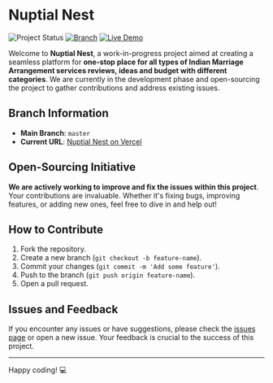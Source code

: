 # Nuptial Nest

![Project Status](https://img.shields.io/badge/status-work%20in%20progress-orange)
[![Branch](https://img.shields.io/badge/master-branch-blue)](https://github.com/Parth-G27/NuptialNest/tree/master?tab=readme-ov-file)
[![Live Demo](https://img.shields.io/badge/demo-online-brightgreen)](https://nuptial-nest.vercel.app/)

Welcome to **Nuptial Nest**, a work-in-progress project aimed at creating a seamless platform for **one-stop place for all types of Indian Marriage Arrangement services reviews, ideas and budget with different categories**. We are currently in the development phase and open-sourcing the project to gather contributions and address existing issues.

## Branch Information

- **Main Branch**: `master`
- **Current URL**: [Nuptial Nest on Vercel](https://nuptial-nest.vercel.app/)

## Open-Sourcing Initiative

**We are actively working to improve and fix the issues within this project**. Your contributions are invaluable. Whether it's fixing bugs, improving features, or adding new ones, feel free to dive in and help out!

## How to Contribute

1. Fork the repository.
2. Create a new branch (`git checkout -b feature-name`).
3. Commit your changes (`git commit -m 'Add some feature'`).
4. Push to the branch (`git push origin feature-name`).
5. Open a pull request.

## Issues and Feedback

If you encounter any issues or have suggestions, please check the [issues page](https://github.com/Parth-G27/NuptialNest/issues) or open a new issue. Your feedback is crucial to the success of this project.

---

Happy coding! :computer:
